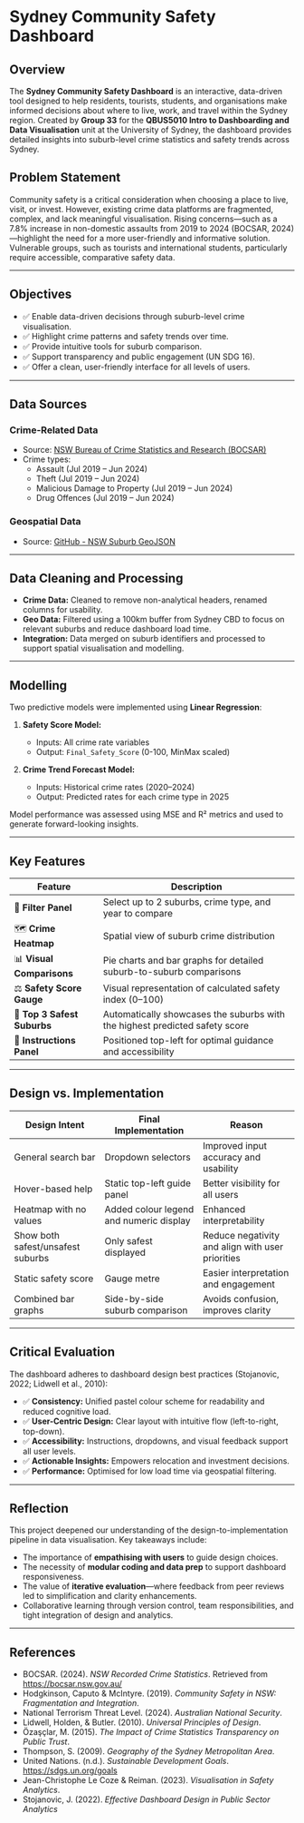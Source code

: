 # Sydney Community Safety Dashboard

## Overview

The **Sydney Community Safety Dashboard** is an interactive, data-driven tool designed to help residents, tourists, students, and organisations make informed decisions about where to live, work, and travel within the Sydney region. Created by **Group 33** for the **QBUS5010 Intro to Dashboarding and Data Visualisation** unit at the University of Sydney, the dashboard provides detailed insights into suburb-level crime statistics and safety trends across Sydney.

## Problem Statement

Community safety is a critical consideration when choosing a place to live, visit, or invest. However, existing crime data platforms are fragmented, complex, and lack meaningful visualisation. Rising concerns—such as a 7.8% increase in non-domestic assaults from 2019 to 2024 (BOCSAR, 2024)—highlight the need for a more user-friendly and informative solution. Vulnerable groups, such as tourists and international students, particularly require accessible, comparative safety data.

---

## Objectives

- ✅ Enable data-driven decisions through suburb-level crime visualisation.
- ✅ Highlight crime patterns and safety trends over time.
- ✅ Provide intuitive tools for suburb comparison.
- ✅ Support transparency and public engagement (UN SDG 16).
- ✅ Offer a clean, user-friendly interface for all levels of users.

---

## Data Sources

### Crime-Related Data  
- Source: [NSW Bureau of Crime Statistics and Research (BOCSAR)](https://bocsar.nsw.gov.au/)  
- Crime types:  
  - Assault (Jul 2019 – Jun 2024)  
  - Theft (Jul 2019 – Jun 2024)  
  - Malicious Damage to Property (Jul 2019 – Jun 2024)  
  - Drug Offences (Jul 2019 – Jun 2024)

### Geospatial Data  
- Source: [GitHub - NSW Suburb GeoJSON](https://github.com/tonywr71/GeoJson-Data/blob/master/suburb-2-nsw.geojson)

---

## Data Cleaning and Processing

- **Crime Data:** Cleaned to remove non-analytical headers, renamed columns for usability.
- **Geo Data:** Filtered using a 100km buffer from Sydney CBD to focus on relevant suburbs and reduce dashboard load time.
- **Integration:** Data merged on suburb identifiers and processed to support spatial visualisation and modelling.

---

## Modelling

Two predictive models were implemented using **Linear Regression**:

1. **Safety Score Model:**  
   - Inputs: All crime rate variables  
   - Output: `Final_Safety_Score` (0-100, MinMax scaled)  

2. **Crime Trend Forecast Model:**  
   - Inputs: Historical crime rates (2020–2024)  
   - Output: Predicted rates for each crime type in 2025  

Model performance was assessed using MSE and R² metrics and used to generate forward-looking insights.

---

## Key Features

| Feature | Description |
|--------|-------------|
| 🧭 **Filter Panel** | Select up to 2 suburbs, crime type, and year to compare |
| 🗺️ **Crime Heatmap** | Spatial view of suburb crime distribution |
| 📊 **Visual Comparisons** | Pie charts and bar graphs for detailed suburb-to-suburb comparisons |
| ⚖️ **Safety Score Gauge** | Visual representation of calculated safety index (0–100) |
| 🌟 **Top 3 Safest Suburbs** | Automatically showcases the suburbs with the highest predicted safety score |
| 📝 **Instructions Panel** | Positioned top-left for optimal guidance and accessibility |

---

## Design vs. Implementation

| Design Intent | Final Implementation | Reason |
|---------------|-----------------------|--------|
| General search bar | Dropdown selectors | Improved input accuracy and usability |
| Hover-based help | Static top-left guide panel | Better visibility for all users |
| Heatmap with no values | Added colour legend and numeric display | Enhanced interpretability |
| Show both safest/unsafest suburbs | Only safest displayed | Reduce negativity and align with user priorities |
| Static safety score | Gauge metre | Easier interpretation and engagement |
| Combined bar graphs | Side-by-side suburb comparison | Avoids confusion, improves clarity |

---

## Critical Evaluation

The dashboard adheres to dashboard design best practices (Stojanovic, 2022; Lidwell et al., 2010):

- ✅ **Consistency:** Unified pastel colour scheme for readability and reduced cognitive load.
- ✅ **User-Centric Design:** Clear layout with intuitive flow (left-to-right, top-down).
- ✅ **Accessibility:** Instructions, dropdowns, and visual feedback support all user levels.
- ✅ **Actionable Insights:** Empowers relocation and investment decisions.
- ✅ **Performance:** Optimised for low load time via geospatial filtering.

---

## Reflection

This project deepened our understanding of the design-to-implementation pipeline in data visualisation. Key takeaways include:

- The importance of **empathising with users** to guide design choices.
- The necessity of **modular coding and data prep** to support dashboard responsiveness.
- The value of **iterative evaluation**—where feedback from peer reviews led to simplification and clarity enhancements.
- Collaborative learning through version control, team responsibilities, and tight integration of design and analytics.

---

## References

- BOCSAR. (2024). *NSW Recorded Crime Statistics*. Retrieved from https://bocsar.nsw.gov.au/
- Hodgkinson, Caputo & McIntyre. (2019). *Community Safety in NSW: Fragmentation and Integration*.
- National Terrorism Threat Level. (2024). *Australian National Security*.
- Lidwell, Holden, & Butler. (2010). *Universal Principles of Design*.
- Özaşçlar, M. (2015). *The Impact of Crime Statistics Transparency on Public Trust*.
- Thompson, S. (2009). *Geography of the Sydney Metropolitan Area*.
- United Nations. (n.d.). *Sustainable Development Goals*. https://sdgs.un.org/goals
- Jean-Christophe Le Coze & Reiman. (2023). *Visualisation in Safety Analytics*.
- Stojanovic, J. (2022). *Effective Dashboard Design in Public Sector Analytics*
